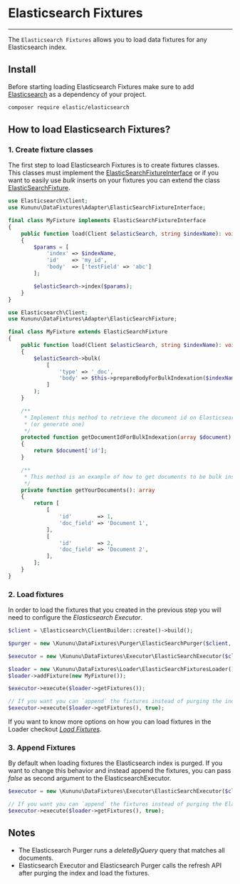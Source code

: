 # Elasticsearch Fixtures
---------------------

The `Elasticsearch Fixtures` allows you to load data fixtures for any Elasticsearch index.

## Install

Before starting loading Elasticsearch Fixtures make sure to add [Elasticsearch](https://github.com/elastic/elasticsearch) as a dependency of your project.

```bash
composer require elastic/elasticsearch
```

## How to load Elasticsearch Fixtures?

### 1. Create fixture classes

The first step to load Elasticsearch Fixtures is to create fixtures classes. This classes must implement the [ElasticSearchFixtureInterface](/src/Adapter/ElasticSearchFixtureInterface.php) or if you want to easily use *bulk* inserts on your fixtures you can extend the class [ElasticSearchFixture](/src/Adapter/ElasticSearchFixture.php).


```php
use Elasticsearch\Client;
use Kununu\DataFixtures\Adapter\ElasticSearchFixtureInterface;

final class MyFixture implements ElasticSearchFixtureInterface
{
    public function load(Client $elasticSearch, string $indexName): void
    {
        $params = [
            'index' => $indexName,
            'id'    => 'my_id',
            'body'  => ['testField' => 'abc']
        ];

        $elasticSearch->index($params);
    }
}
```

```php
use Elasticsearch\Client;
use Kununu\DataFixtures\Adapter\ElasticSearchFixture;

final class MyFixture extends ElasticSearchFixture
{
    public function load(Client $elasticSearch, string $indexName): void
    {
        $elasticSearch->bulk(
            [
                'type' => '_doc',
                'body' => $this->prepareBodyForBulkIndexation($indexName, $this->getYourDocuments()),
            ]
        );
    }

    /**
     * Implement this method to retrieve the document id on Elasticsearch from the document array
     * (or generate one)
     */
    protected function getDocumentIdForBulkIndexation(array $document)
    {
        return $document['id'];
    }

    /**
     * This method is an example of how to get documents to be bulk inserted
     */
    private function getYourDocuments(): array
    {
        return [
            [
                'id'        => 1,
                'doc_field' => 'Document 1',
            ],
            [
                'id'        => 2,
                'doc_field' => 'Document 2',
            ],
        ];
    }
}
```

### 2. Load fixtures

In order to load the fixtures that you created in the previous step you will need to configure the *Elasticsearch Executor*.

```php
$client = \Elasticsearch\ClientBuilder::create()->build();

$purger = new \Kununu\DataFixtures\Purger\ElasticSearchPurger($client, 'my_index');

$executor = new \Kununu\DataFixtures\Executor\ElasticSearchExecutor($client, 'my_index', $purger);

$loader = new \Kununu\DataFixtures\Loader\ElasticSearchFixturesLoader();
$loader->addFixture(new MyFixture());

$executor->execute($loader->getFixtures());

// If you want you can `append` the fixtures instead of purging the index
$executor->execute($loader->getFixtures(), true);
```

If you want to know more options on how you can load fixtures in the Loader checkout *[Load Fixtures](/README.md#loading-fixtures)*.

### 3. Append Fixtures

By default when loading fixtures the Elasticsearch index is purged. If you want to change this behavior and instead append the fixtures, you can pass *false* as second argument to the ElasticsearchExecutor.

```php
$executor = new \Kununu\DataFixtures\Executor\ElasticSearchExecutor($client, 'my_index', $purger);

// If you want you can `append` the fixtures instead of purging the Elasticsearch index
$executor->execute($loader->getFixtures(), true);
```

## Notes

- The Elasticsearch Purger runs a *deleteByQuery* query that matches all documents.
- Elasticsearch Executor and Elasticsearch Purger calls the refresh API after purging the index and load the fixtures.
